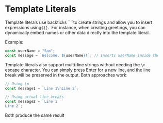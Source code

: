 # Template Literals

Template literals use backticks ````to create strings and allow you to insert expressions using`${}`.  For instance, when creating greetings, you can dynamically embed names or other data directly into the template literal.

Example:

```js
const userName = "Sam";
const message = `Welcome, ${userName}!`; // Inserts userName inside the string
```

Template literals also support multi-line strings without needing the `\n` escape character. You can simply press Enter for a new line, and the line break will be preserved in the output. Both approaches work:

```js
// Using \n
const message1 = `Line 1\nLine 2`;

// Using actual line breaks
const message2 = `Line 1
Line 2`;
```

Both produce the same result
